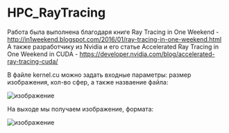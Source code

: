 # HPC_RayTracing

Работа была выполнена благодаря книге Ray Tracing in One Weekend - http://in1weekend.blogspot.com/2016/01/ray-tracing-in-one-weekend.html 
А также разработчику из Nvidia и его статье Accelerated Ray Tracing in One Weekend in CUDA - https://developer.nvidia.com/blog/accelerated-ray-tracing-cuda/

В файле kernel.cu можно задать входные параметры: размер изображения, кол-во сфер, а также назваение файла:

![изображение](https://github.com/DekartVan/HPC_RayTracing/assets/60447026/740f8b4d-c8ec-4cdf-9749-1af1dc43c6f0)

На выходе мы получаем изображение, формата: 

![изображение](https://github.com/DekartVan/HPC_RayTracing/assets/60447026/5fcae467-b500-459a-b2cf-9f8c92bfb4c9)
